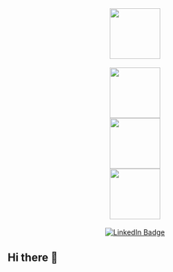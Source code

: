 <div id="header" align="center">
  <img src="https://media.giphy.com/media/M9gbBd9nbDrOTu1Mqx/giphy.gif" width="100"/>
</div>
<br>
<div id="header" align="center">
  <img src="https://i.giphy.com/media/v1.Y2lkPTc5MGI3NjExN3psM3g2cjJlamc4aGh3bDVlYm9za3AyMmF0eXk1cnRrNHAxZmNkOSZlcD12MV9pbnRlcm5hbF9naWZfYnlfaWQmY3Q9Zw/vISmwpBJUNYzukTnVx/giphy.gif" width="100"/>
</div>
<div id="header" align="center">
   <img src="https://i.giphy.com/media/v1.Y2lkPTc5MGI3NjExYmNsMmZ1MmpxdDh3bTAzcTZvaTNtMjE0c3JpZThvZzE4NHE5YXhuMSZlcD12MV9pbnRlcm5hbF9naWZfYnlfaWQmY3Q9Zw/NVYJDvaFbx16ClIfIV/giphy.gif" width="100"/>
</div>
<div id="header" align="center">
   <img src="https://i.giphy.com/media/v1.Y2lkPTc5MGI3NjExNjFtemdnOG4zNWozd2R2aXEyNG5sMjdkYjY1djZuZTRkcm8zNjAyZCZlcD12MV9pbnRlcm5hbF9naWZfYnlfaWQmY3Q9Zw/kH6CqYiquZawmU1HI6/giphy.gif" width="100"/>
</div>
<br>
<div id="badges" align="center">
  <a href="https://www.linkedin.com/in/galoromerogarcia/" >
    <img src="https://img.shields.io/badge/LinkedIn-blue?style=for-the-badge&logo=linkedin&logoColor=white" alt="LinkedIn Badge"/>
  </a>
</div>

## Hi there 👋
